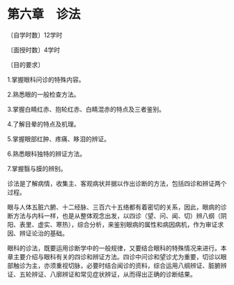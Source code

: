 # 第六章　诊法

〔自学时数〕12学时

〔面授时数〕4学时

〔目的要求〕

1.掌握眼科问诊的特殊内容。

2.熟悉眼的一般检查方法。

3.掌握白睛红赤、抱轮红赤、白睛混赤的特点及三者鉴别。

4.了解目晕的特点及机理。

5.掌握眼部红肿、疼痛、眵泪的辨证。

6.熟悉眼科独特的辨证方法。

7.掌握翳与膜的辨别。

诊法是了解病情，收集主、客观病状并据以作出诊断的方法，包括四诊和辨证两个过程。

眼与人体五脏六腑、十二经脉、三百六十五络都有着密切的关系，因此，眼病的诊断方法与内科一样，也是从整体观念出发，以四诊（望、问、闻、切）辨八纲（阴阳、表里、虚实、寒热），综合分析，来鉴别眼病的属性和病因病机，作为审证求因、辨证论治的基础。

眼科的诊法，既要运用诊断学中的一般规律，又要结合眼科的特殊情况来进行。本章主要介绍与眼科有关的四诊和辨证方法。四诊中问诊和望诊尤为重要，切诊以眼部触诊为主，亦须重视切脉，必要时结合闻诊的资料，综合运用八纲辨证、脏腑辨证、五轮辨证、八廓辨证和常见症状辨证，从而得出正确的诊断结果。
